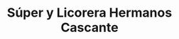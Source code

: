 ---
title: "Súper y Licorera Hermanos Cascante"
url: /mercedes/super-y-licorera-hermanos-cascante/
shop: Supermarkt
---